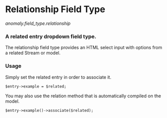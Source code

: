 # Relationship Field Type

*anomaly.field_type.relationship*

### A related entry dropdown field type.

The relationship field type provides an HTML select input with options from a related Stream or model.

### Usage

Simply set the related entry in order to associate it.

```
$entry->example = $related;
```

You may also use the relation method that is automatically compiled on the model.

```
$entry->example()->associate($related);
```
